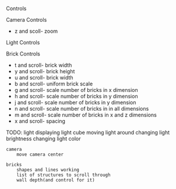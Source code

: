 Controls

Camera Controls

* z and scoll- zoom

Light Controls


Brick Controls

* t and scroll- brick width
* y and scroll- brick height
* u and scroll- brick width
* b and scroll- uniform brick scale
* g and scroll- scale number of bricks in x dimension
* h and scroll- scale number of bricks in y dimension
* j and scroll- scale number of bricks in y dimension
* n and scroll- scale number of bricks in in all dimensions
* m and scroll- scale number of bricks in x and z dimensions
* x and scroll- spacing

TODO:
    light
        displaying light cube
        moving light around
        changing light brightness
        changing light color

    camera
        move camera center

    bricks
        shapes and lines working
        list of structures to scroll through
        wall depth(and control for it)

